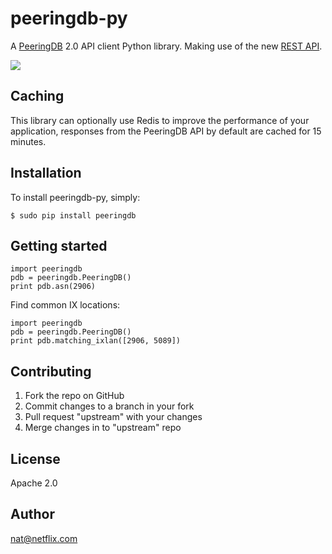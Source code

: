 # peeringdb-py

A [PeeringDB](https://beta.peeringdb.com/docs/) 2.0 API client Python library. Making use of the new [REST API](https://beta.peeringdb.com/docs/api_specs/).

![](https://readthedocs.org/projects/peeringdb/badge/?version=latest)

## Caching

This library can optionally use Redis to improve the performance of your application, responses from the PeeringDB API by default are cached for 15 minutes.

## Installation

To install peeringdb-py, simply:

```
$ sudo pip install peeringdb
```

## Getting started

```
import peeringdb
pdb = peeringdb.PeeringDB()
print pdb.asn(2906)
```

Find common IX locations:

```
import peeringdb
pdb = peeringdb.PeeringDB()
print pdb.matching_ixlan([2906, 5089])
```

## Contributing

 1. Fork the repo on GitHub
 2. Commit changes to a branch in your fork
 3. Pull request "upstream" with your changes
 4. Merge changes in to "upstream" repo

## License

Apache 2.0

## Author

nat@netflix.com